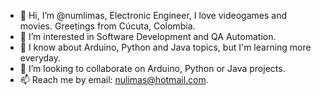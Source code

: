 - 👋 Hi, I’m @numlimas, Electronic Engineer, I love videogames and movies.
      Greetings from Cúcuta, Colombia.
- 👀 I’m interested in Software Development and QA Automation.
- 🌱 I know about Arduino, Python and Java topics, but I'm learning 
      more everyday.
- 💞️ I’m looking to collaborate on Arduino, Python or Java projects.
- 📫 Reach me by email: nulimas@hotmail.com.
